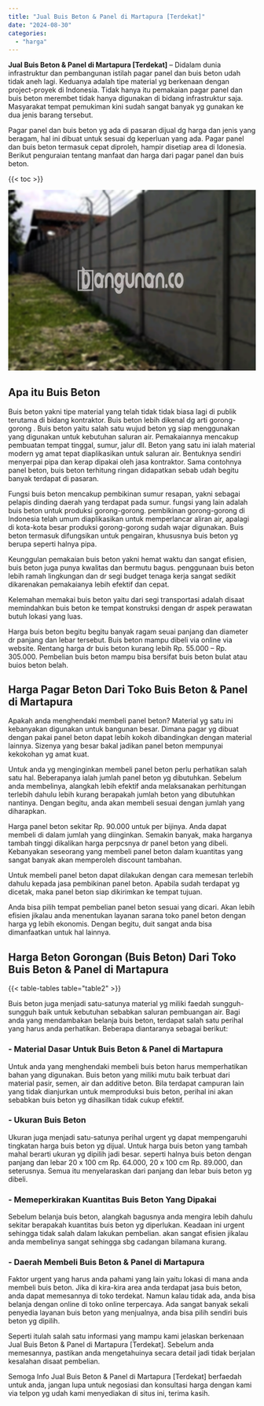 ```yaml
---
title: "Jual Buis Beton & Panel di Martapura [Terdekat]"
date: "2024-08-30"
categories: 
  - "harga"
---
```


**Jual Buis Beton & Panel di Martapura \[Terdekat\]** – Didalam dunia infrastruktur dan pembangunan istilah pagar panel dan buis beton udah tidak aneh lagi. Keduanya adalah tipe material yg berkenaan dengan project-proyek di Indonesia. Tidak hanya itu pemakaian pagar panel dan buis beton merembet tidak hanya digunakan di bidang infrastruktur saja. Masyarakat tempat pemukiman kini sudah sangat banyak yg gunakan ke dua jenis barang tersebut.

Pagar panel dan buis beton yg ada di pasaran dijual dg harga dan jenis yang beragam, hal ini dibuat untuk sesuai dg keperluan yang ada. Pagar panel dan buis beton termasuk cepat diproleh, hampir disetiap area di Idonesia. Berikut penguraian tentang manfaat dan harga dari pagar panel dan buis beton.

{{< toc >}}

![Jual Buis Beton & Panel di Martapura [Terdekat]](/images/jual-panel-buis-beton-murah-47.png)

## Apa itu Buis Beton

Buis beton yakni tipe material yang telah tidak tidak biasa lagi di publik terutama di bidang kontraktor. Buis beton lebih dikenal dg arti gorong-gorong . Buis beton yaitu salah satu wujud beton yg siap menggunakan yang digunakan untuk kebutuhan saluran air. Pemakaiannya mencakup pembuatan tempat tinggal, sumur, jalur dll. Beton yang satu ini ialah material modern yg amat tepat diaplikasikan untuk saluran air. Bentuknya sendiri menyerpai pipa dan kerap dipakai oleh jasa kontraktor. Sama contohnya panel beton, buis beton terhitung ringan didapatkan sebab udah begitu banyak terdapat di pasaran.

Fungsi buis beton mencakup pembikinan sumur resapan, yakni sebagai pelapis dinding daerah yang terdapat pada sumur. fungsi yang lain adalah buis beton untuk produksi gorong-gorong. pembikinan gorong-gorong di Indonesia telah umum diaplikasikan untuk memperlancar aliran air, apalagi di kota-kota besar produksi gorong-gorong sudah wajar digunakan. Buis beton termasuk difungsikan untuk pengairan, khususnya buis beton yg berupa seperti halnya pipa.

Keunggulan pemakaian buis beton yakni hemat waktu dan sangat efisien, buis beton juga punya kwalitas dan bermutu bagus. penggunaan buis beton lebih ramah lingkungan dan dr segi budget tenaga kerja sangat sedikit dikarenakan pemakaianya lebih efektif dan cepat.

Kelemahan memakai buis beton yaitu dari segi transportasi adalah disaat memindahkan buis beton ke tempat konstruksi dengan dr aspek perawatan butuh lokasi yang luas.

Harga buis beton begitu begitu banyak ragam seuai panjang dan diameter dr panjang dan lebar tersebut. Buis beton mampu dibeli via online via website. Rentang harga dr buis beton kurang lebih Rp. 55.000 – Rp. 305.000. Pembelian buis beton mampu bisa bersifat buis beton bulat atau buios beton belah.

## Harga Pagar Beton Dari Toko Buis Beton & Panel di Martapura

Apakah anda menghendaki membeli panel beton? Material yg satu ini kebanyakan digunakan untuk bangunan besar. Dimana pagar yg dibuat dengan pakai panel beton dapat lebih kokoh dibandingkan dengan material lainnya. Sizenya yang besar bakal jadikan panel beton mempunyai kekokohan yg amat kuat.

Untuk anda yg menginginkan membeli panel beton perlu perhatikan salah satu hal. Beberapanya ialah jumlah panel beton yg dibutuhkan. Sebelum anda membelinya, alangkah lebih efektif anda melaksanakan perhitungan terlebih dahulu lebih kurang berapakah jumlah beton yang dibutuhkan nantinya. Dengan begitu, anda akan membeli sesuai dengan jumlah yang diharapkan.

Harga panel beton sekitar Rp. 90.000 untuk per bijinya. Anda dapat membeli di dalam jumlah yang diinginkan. Semakin banyak, maka harganya tambah tinggi dikalikan harga perpcsnya dr panel beton yang dibeli. Kebanyakan seseorang yang membeli panel beton dalam kuantitas yang sangat banyak akan memperoleh discount tambahan.

Untuk membeli panel beton dapat dilakukan dengan cara memesan terlebih dahulu kepada jasa pembikinan panel beton. Apabila sudah terdapat yg dicetak, maka panel beton siap dikirimkan ke tempat tujuan.

Anda bisa pilih tempat pembelian panel beton sesuai yang dicari. Akan lebih efisien jikalau anda menentukan layanan sarana toko panel beton dengan harga yg lebih ekonomis. Dengan begitu, duit sangat anda bisa dimanfaatkan untuk hal lainnya.

## Harga Beton Gorongan (Buis Beton) Dari Toko Buis Beton & Panel di Martapura

{{< table-tables table="table2" >}}

Buis beton juga menjadi satu-satunya material yg miliki faedah sungguh-sungguh baik untuk kebutuhan sebabkan saluran pembuangan air. Bagi anda yang mendambakan belanja buis beton, terdapat salah satu perihal yang harus anda perhatikan. Beberapa diantaranya sebagai berikut:

### \- Material Dasar Untuk Buis Beton & Panel di Martapura

Untuk anda yang menghendaki membeli buis beton harus memperhatikan bahan yang digunakan. Buis beton yang miliki mutu baik terbuat dari material pasir, semen, air dan additive beton. Bila terdapat campuran lain yang tidak dianjurkan untuk memproduksi buis beton, perihal ini akan sebabkan buis beton yg dihasilkan tidak cukup efektif.

### \- Ukuran Buis Beton

Ukuran juga menjadi satu-satunya perihal urgent yg dapat mempengaruhi tingkatan harga buis beton yg dijual. Untuk harga buis beton yang tambah mahal berarti ukuran yg dipilih jadi besar. seperti halnya buis beton dengan panjang dan lebar 20 x 100 cm Rp. 64.000, 20 x 100 cm Rp. 89.000, dan seterusnya. Semua itu menyelaraskan dari panjang dan lebar buis beton yg dibeli.

### \- Memeperkirakan Kuantitas Buis Beton Yang Dipakai

Sebelum belanja buis beton, alangkah bagusnya anda mengira lebih dahulu sekitar berapakah kuantitas buis beton yg diperlukan. Keadaan ini urgent sehingga tidak salah dalam lakukan pembelian. akan sangat efisien jikalau anda membelinya sangat sehingga sbg cadangan bilamana kurang.

### \- Daerah Membeli Buis Beton & Panel di Martapura

Faktor urgent yang harus anda pahami yang lain yaitu lokasi di mana anda membeli buis beton. Jika di kira-kira area anda terdapat jasa buis beton, anda dapat memesannya di toko terdekat. Namun kalau tidak ada, anda bisa belanja dengan online di toko online terpercaya. Ada sangat banyak sekali penyedia layanan buis beton yang menjualnya, anda bisa pilih sendiri buis beton yg dipilih.

Seperti itulah salah satu informasi yang mampu kami jelaskan berkenaan Jual Buis Beton & Panel di Martapura \[Terdekat\]. Sebelum anda memesannya, pastikan anda mengetahuinya secara detail jadi tidak berjalan kesalahan disaat pembelian.

Semoga Info Jual Buis Beton & Panel di Martapura \[Terdekat\] berfaedah untuk anda, jangan lupa untuk negosiasi dan konsultasi harga dengan kami via telpon yg udah kami menyediakan di situs ini, terima kasih.
